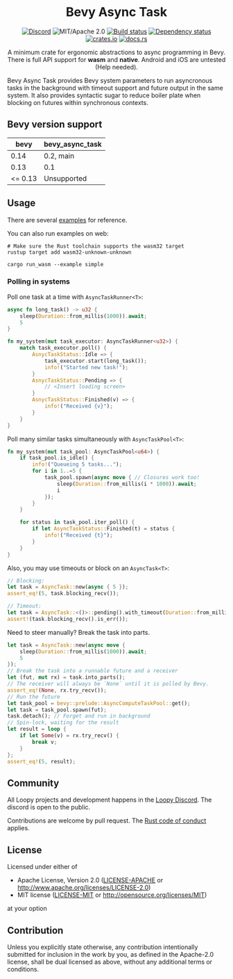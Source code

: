 <div align="center">

# Bevy Async Task

[![Discord](https://img.shields.io/discord/913957940560531456.svg?label=Loopy&logo=discord&logoColor=ffffff&color=ffffff&labelColor=000000)](https://discord.gg/zrjnQzdjCB)
![MIT/Apache 2.0](https://img.shields.io/badge/license-MIT%2FApache-blue.svg)
[![Build status](https://github.com/loopystudios/bevy_async_task/workflows/CI/badge.svg)](https://github.com/loopystudios/bevy_async_task/actions)
[![Dependency status](https://deps.rs/repo/github/loopystudios/bevy_async_task/status.svg)](https://deps.rs/repo/github/loopystudios/bevy_async_task)
[![crates.io](https://img.shields.io/crates/v/bevy_async_task.svg)](https://crates.io/crates/bevy_async_task)
[![docs.rs](https://img.shields.io/docsrs/bevy_async_task)](https://docs.rs/bevy_async_task)

A minimum crate for ergonomic abstractions to async programming in Bevy. There is full API support for **wasm** and **native**. Android and iOS are untested (Help needed).

</div>

Bevy Async Task provides Bevy system parameters to run asyncronous tasks in the background with timeout support and future output in the same system. It also provides syntactic sugar to reduce boiler plate when blocking on futures within synchronous contexts.

## Bevy version support

|bevy|bevy_async_task|
|---|---|
|0.14|0.2, main|
|0.13|0.1|
|<= 0.13|Unsupported|

## Usage

There are several [examples](examples/) for reference.

You can also run examples on web:

```shell
# Make sure the Rust toolchain supports the wasm32 target
rustup target add wasm32-unknown-unknown

cargo run_wasm --example simple
```

### Polling in systems

Poll one task at a time with `AsyncTaskRunner<T>`:

```rust
async fn long_task() -> u32 {
    sleep(Duration::from_millis(1000)).await;
    5
}

fn my_system(mut task_executor: AsyncTaskRunner<u32>) {
    match task_executor.poll() {
        AsnycTaskStatus::Idle => {
            task_executor.start(long_task());
            info!("Started new task!");
        }
        AsnycTaskStatus::Pending => {
            // <Insert loading screen>
        }
        AsnycTaskStatus::Finished(v) => {
            info!("Received {v}");
        }
    }
}
```

Poll many similar tasks simultaneously with `AsyncTaskPool<T>`:

```rust
fn my_system(mut task_pool: AsyncTaskPool<u64>) {
    if task_pool.is_idle() {
        info!("Queueing 5 tasks...");
        for i in 1..=5 {
            task_pool.spawn(async move { // Closures work too!
                sleep(Duration::from_millis(i * 1000)).await;
                i
            });
        }
    }

    for status in task_pool.iter_poll() {
        if let AsyncTaskStatus::Finished(t) = status {
            info!("Received {t}");
        }
    }
}
```

Also, you may use timeouts or block on an `AsyncTask<T>`:

```rust
// Blocking:
let task = AsyncTask::new(async { 5 });
assert_eq!(5, task.blocking_recv());

// Timeout:
let task = AsyncTask::<()>::pending().with_timeout(Duration::from_millis(10));
assert!(task.blocking_recv().is_err());
```

Need to steer manually? Break the task into parts.

```rust
let task = AsyncTask::new(async move {
    sleep(Duration::from_millis(1000)).await;
    5
});
// Break the task into a runnable future and a receiver
let (fut, mut rx) = task.into_parts();
// The receiver will always be `None` until it is polled by Bevy.
assert_eq!(None, rx.try_recv());
// Run the future
let task_pool = bevy::prelude::AsyncComputeTaskPool::get();
let task = task_pool.spawn(fut);
task.detach(); // Forget and run in background
// Spin-lock, waiting for the result
let result = loop {
    if let Some(v) = rx.try_recv() {
        break v;
    }
};
assert_eq!(5, result);
```

## Community

All Loopy projects and development happens in the [Loopy Discord](https://discord.gg/zrjnQzdjCB). The discord is open to the public.

Contributions are welcome by pull request. The [Rust code of conduct](https://www.rust-lang.org/policies/code-of-conduct) applies.

## License

Licensed under either of

- Apache License, Version 2.0
   ([LICENSE-APACHE](LICENSE-APACHE) or <http://www.apache.org/licenses/LICENSE-2.0>)
- MIT license
   ([LICENSE-MIT](LICENSE-MIT) or <http://opensource.org/licenses/MIT>)

at your option

## Contribution

Unless you explicitly state otherwise, any contribution intentionally submitted
for inclusion in the work by you, as defined in the Apache-2.0 license, shall be
dual licensed as above, without any additional terms or conditions.
